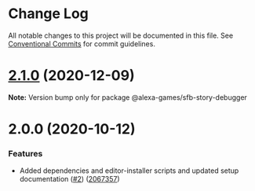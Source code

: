 # Change Log

All notable changes to this project will be documented in this file.
See [Conventional Commits](https://conventionalcommits.org) for commit guidelines.

# [2.1.0](https://github.com/alexa-games/skill-flow-builder/compare/v2.0.0...v2.1.0) (2020-12-09)

**Note:** Version bump only for package @alexa-games/sfb-story-debugger





# 2.0.0 (2020-10-12)


### Features

* Added dependencies and editor-installer scripts and updated setup documentation ([#2](https://github.com/alexa-games/skill-flow-builder/issues/2)) ([2067357](https://github.com/alexa-games/skill-flow-builder/commit/206735790d146f226d4b4620d9651e2fc4bf5e49))
